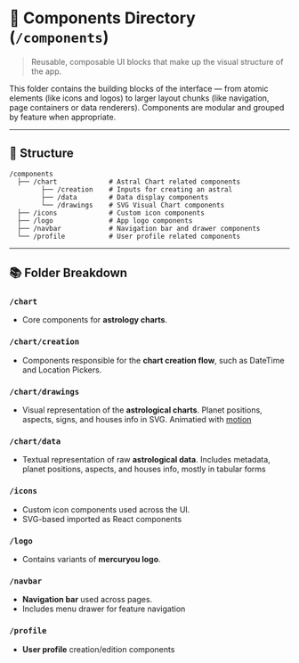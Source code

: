 # 🧩 Components Directory (`/components`)

> Reusable, composable UI blocks that make up the visual structure of the app.

This folder contains the building blocks of the interface — from atomic elements (like icons and logos) to larger layout chunks (like navigation, page containers or data renderers). Components are modular and grouped by feature when appropriate.

---

## 🧱 Structure

    /components
      ├── /chart             # Astral Chart related components
            ├── /creation    # Inputs for creating an astral
            ├── /data        # Data display components
            └── /drawings    # SVG Visual Chart components
      ├── /icons             # Custom icon components
      ├── /logo              # App logo components
      ├── /navbar            # Navigation bar and drawer components
      └── /profile           # User profile related components

---

## 📚 Folder Breakdown

### `/chart`

- Core components for **astrology charts**.

### `/chart/creation`

- Components responsible for the **chart creation flow**, such as DateTime and Location Pickers.

### `/chart/drawings`

- Visual representation of the **astrological charts**. Planet positions, aspects, signs, and houses info in SVG. Animatied with [motion](https://motion.dev/)

### `/chart/data`

- Textual representation of raw **astrological data**. Includes metadata, planet positions, aspects, and houses info, mostly in tabular forms

### `/icons`

- Custom icon components used across the UI.
- SVG-based imported as React components

### `/logo`

- Contains variants of **mercuryou logo**.

### `/navbar`

- **Navigation bar** used across pages.
- Includes menu drawer for feature navigation

### `/profile`

- **User profile** creation/edition components
